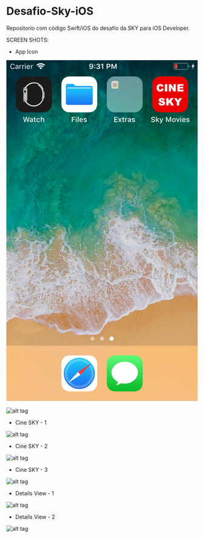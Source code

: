 # Desafio-Sky-iOS

Repositorio com código Swift/iOS do desafio da SKY para iOS Developer.


SCREEN SHOTS:

* App Icon

![alt text](ScreenShots/Icone.png)

![alt tag](https://bitbucket.org/KesleyRibeiro/desafio-sky-ios/src/master/ScreenShots/Icone.png)


* Cine SKY - 1

![alt tag](https://bitbucket.org/KesleyRibeiro/desafio-sky-ios/src/master/ScreenShots/Home1.png)


* Cine SKY - 2

![alt tag](https://bitbucket.org/KesleyRibeiro/desafio-sky-ios/src/master/ScreenShots/Home2.png)


* Cine SKY - 3

![alt tag](https://bitbucket.org/KesleyRibeiro/desafio-sky-ios/src/master/ScreenShots/Home3.png)


* Details View - 1

![alt tag](https://bitbucket.org/KesleyRibeiro/desafio-sky-ios/src/master/ScreenShots/Details1.png)


* Details View - 2

![alt tag](https://bitbucket.org/KesleyRibeiro/desafio-sky-ios/src/master/ScreenShots/Details2.png)

